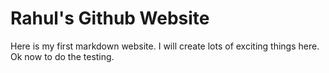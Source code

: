 # Rahul's Github Website
Here is my first markdown website. I will create lots of exciting things here.
Ok now to do the testing.
